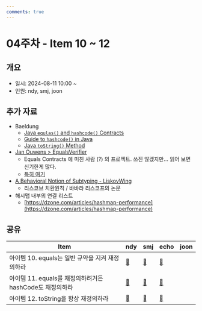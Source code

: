 ```yaml
---
comments: true
---
```

# 04주차 - Item 10 ~ 12

## 개요

- 일시: 2024-08-11 10:00 ~ 
- 인원:  ndy, smj, joon

## 추가 자료

- Baeldung 
	- [Java `equlas()` and `hashcode()` Contracts](https://www.baeldung.com/java-equals-hashcode-contracts)
	- [Guide to `hashcode()` in Java](https://www.baeldung.com/java-hashcode)
	- [Java `toString()` Method](https://www.baeldung.com/java-tostring)
- [Jan Ouwens > EqualsVerifier](https://jqno.nl/equalsverifier/)
	- Equals Contracts 에 미친 사람 (?) 의 프로젝트. 쓰진 않겠지만... 읽어 보면 신기한게 많다.
	- [특히 여기](https://jqno.nl/equalsverifier/manual/why-what-how/#what-does-equalsverifier-do)
 - [A Behavioral Notion of Subtyping - LiskovWing](https://www.cs.cmu.edu/~wing/publications/LiskovWing94.pdf)
 	- 리스코브 치환원칙 / 바바라 리스코프의 논문
  - 해시맵 내부의 연결 리스트
  	- [https://dzone.com/articles/hashmap-performance](https://dzone.com/articles/hashmap-performance)
## 공유

| Item                                    | ndy                                                                                                                                                                         | smj                                              | echo                              | joon |
| --------------------------------------- | --------------------------------------------------------------------------------------------------------------------------------------------------------------------------- | ------------------------------------------------ | --------------------------------- | ---- |
| 아이템 10. equals는 일반 규약을 지켜 재정의하라         | [📄](../chapter03/item10/ndy.md)                                                                                                                                            | [📄](https://shinminjin.github.io/posts/item10/) | [📄](../chapter03/item10/echo.md) |      |
| 아이템 11. equals를 재정의하려거든 hashCode도 재정의하라 | [🔗](https://tecoble.techcourse.co.kr/post/2020-07-29-equals-and-hashCode/)                                                                                                 | [📄](https://shinminjin.github.io/posts/item11/) | [📄](../chapter03/item11/echo.md) |      |
| 아이템 12. toString을 항상 재정의하라              | [🔗](https://velog.io/@0sunset0/%EC%9D%B4%ED%8E%99%ED%8B%B0%EB%B8%8C-%EC%9E%90%EB%B0%94-toString%EC%9D%84-%ED%95%AD%EC%83%81-%EC%9E%AC%EC%A0%95%EC%9D%98%ED%95%98%EB%9D%BC) | [📄](https://shinminjin.github.io/posts/item12/) | [📄](../chapter03/item12/echo.md) |      |

